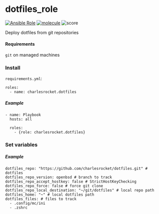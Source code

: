 # dotfiles_role
[![Ansible Role](https://img.shields.io/ansible/role/47410)](https://galaxy.ansible.com/charlesrocket/dotfiles)
[![molecule](https://github.com/charlesrocket/dotfiles_role/actions/workflows/molecule.yml/badge.svg?branch=master&event=push)](https://github.com/charlesrocket/dotfiles_role/actions/workflows/molecule.yml)
![score](https://img.shields.io/ansible/quality/47410)

Deploy dotfiles from git repositories

#### Requirements
`git` on managed machines

### Install

`requirements.yml`:

```
roles:
  - name: charlesrocket.dotfiles
```

##### Example

```
- name: Playbook
  hosts: all

  roles:
    - {role: charlesrocket.dotfiles}
```

### Set variables
##### Example

```
dotfiles_repo: "https://github.com/charlesrocket/dotfiles.git" # dotfiles
dotfiles_repo_version: openbsd # branch to track
dotfiles_repo_accept_hostkey: false # StrictHostKeyChecking
dotfiles_repo_force: false # force git clone
dotfiles_repo_local_destination: "~/git/dotfiles" # local repo path
dotfiles_home: "~" # local dotfiles path
dotfiles_files: # files to track
  - .config/mc/ini
  - .zshrc
```
